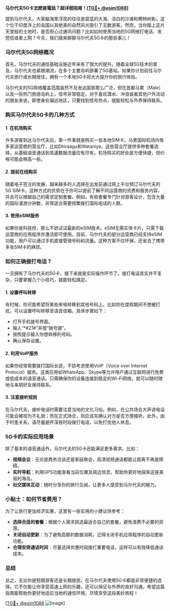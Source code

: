 **马尔代夫5G卡怎麽接電話？超详细指南！[[TG💪+ @esim1088](https://t.me/s/esim1088)]**

提到马尔代夫，大家脑海里浮现的往往是碧蓝的大海、洁白的沙滩和椰林树影。这个位于印度洋上的岛国以其绝美的自然风光吸引了无数游客。然而，当你踏上这片天堂般的土地时，是否担心过通讯问题？比如如何使用当地的5G网络打电话、发短信或者上网？今天，我们就来聊聊马尔代夫5G卡的那些事儿！

### 马尔代夫5G网络概况

首先，马尔代夫的通信基础设施近年来有了很大的提升。随着全球5G技术的普及，马尔代夫也紧跟潮流，在多个主要岛屿部署了5G基站。如果你计划前往马尔代夫旅行或长期居住，拥有一个本地5G卡将大大提升你的旅行体验。

马尔代夫的5G网络覆盖范围虽然不及发达国家那么广泛，但在首都马累（Male）以及一些热门旅游岛屿上，信号非常稳定。对于喜欢潜水、冲浪或者其他户外活动的朋友来说，即使身处偏远地区，只要找到信号热点，就能轻松与外界保持联系。

### 购买马尔代夫5G卡的几种方式

#### 1. 在机场购买

许多游客到达马尔代夫后，第一件事就是购买一张本地SIM卡。马累国际机场内有多家运营商的营业厅，比如Dhiraagu和Wataniya。这些营业厅提供多种套餐选择，从基础语音通话到高速数据流量应有尽有。机场购买的好处是方便快捷，但价格可能会稍高一些。

#### 2. 提前在线购买

随着电子签注的发展，越来越多的人选择在出发前通过网上平台预订马尔代夫的5G SIM卡。这种方式的优势在于你可以提前了解不同运营商的资费和服务内容，并且可以根据自己的需求定制套餐。例如，有些套餐专门针对游客设计，包含大量的国际漫游分钟数，非常适合需要频繁拨打国际电话的人群。

#### 3. 使用eSIM服务

如果你是科技控，那么不妨试试最新的eSIM技术。eSIM无需实体卡片，只需下载运营商的应用程序并激活即可使用。目前，马尔代夫的部分运营商已经支持eSIM功能，用户可以通过手机直接管理号码和流量。这种方案不仅环保，还省去了携带多张SIM卡的麻烦。

### 如何正确接打电话？

一旦拥有了马尔代夫的5G卡，接下来就是实际操作环节了。接打电话其实并不复杂，只要掌握几个小技巧，就能轻松搞定。

#### 1. 设置呼叫转移

有时候，你可能希望将某些来电转移到其他号码上。比如你在度假期间不想被打扰，可以设置呼叫转移至语音信箱。具体步骤如下：
- 打开手机拨号界面。
- 输入“*#21#”并按“拨号键”。
- 按照提示输入你想转移的号码。
- 确认保存设置。

#### 2. 利用VoIP服务

如果你经常需要拨打国际长途，不妨考虑使用VoIP（Voice over Internet Protocol）服务。这类应用如WhatsApp、Skype等允许用户通过互联网进行免费或低成本的语音通话。只需确保你的设备连接到稳定的Wi-Fi网络，就可以随时随地与亲朋好友保持联系。

#### 3. 注意接听规则

在马尔代夫，接听电话时需要注意当地的文化习俗。例如，在公共场合大声讲电话可能会被视为不礼貌；而在正式场合，则应该先确认对方是否方便接听。此外，由于时差关系，请尽量避开深夜时段拨打电话，以免打扰他人休息。

### 5G卡的实际应用场景

除了基本的语音通话外，马尔代夫的5G卡还能满足更多需求。比如：

- **视频会议**：无论是商务洽谈还是家庭聚会，高清视频通话都能让距离不再是障碍。
- **实时导航**：利用GPS功能查看当前位置及周边信息，帮助你更好地探索这座美丽的海岛。
- **社交媒体互动**：随时分享你的旅行见闻，让更多人感受到马尔代夫的魅力。

### 小贴士：如何节省费用？

为了让旅行更加经济实惠，这里有一些实用的小建议供参考：

- **选择合适的套餐**：根据个人需求挑选最适合自己的套餐，避免浪费不必要的资源。
- **关闭自动更新**：为了避免高额的数据消耗，记得关闭手机应用程序的自动更新功能。
- **合理安排通话时间**：尽量选择优惠时段拨打重要电话，这样可以有效降低通话成本。

### 总结

总之，无论你是短期游客还是长期居民，在马尔代夫使用5G卡都是非常便捷的选择。它不仅能让你享受高速上网的乐趣，还可以保证与外界的良好沟通。希望这篇指南能帮助你更好地适应当地的通信环境，尽情享受这段美妙旅程！

[[TG💪+ @esim1088](https://t.me/s/esim1088) ![Image](https://i.postimg.cc/4NQfJmqS/Snipaste-2025-05-13-00-14-12.png)]